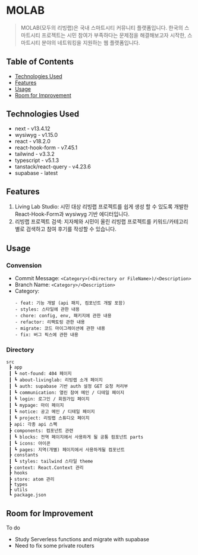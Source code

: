 # MOLAB
> MOLAB(모두의 리빙랩)은 국내 스마트시티 커뮤니티 플랫폼입니다.
> 한국의 스마트시티 프로젝트는 시민 참여가 부족하다는 문제점을 해결해보고자 시작한, 스마트시티 분야의 네트워킹을 지원하는 웹 플랫폼입니다.


## Table of Contents
* [Technologies Used](#technologies-used)
* [Features](#features)
* [Usage](#usage)
* [Room for Improvement](#room-for-improvement)


## Technologies Used
- next - v13.4.12
- wysiwyg - v1.15.0
- react - v18.2.0
- react-hook-form - v7.45.1
- tailwind - v3.3.2
- typescript - v5.1.3
- tanstack/react-query - v4.23.6
- supabase - latest


## Features
1) Living Lab Studio: 시민 대상 리빙랩 프로젝트를 쉽게 생성 할 수 있도록 개발한 React-Hook-Form과 wysiwyg 기반 에디터입니다.
2) 리빙랩 프로젝트 검색: 지자체와 시민이 올린 리빙랩 프로젝트를 키워드/카테고리 별로 검색하고 참여 후기를 작성할 수 있습니다.


## Usage
### Convension
- Commit Message: `<Category>(<Directory or FileName>)/<Description>`
- Branch Name: `<Category>/<Description>`
- Category:
  ```
  - feat: 기능 개발 (api 패치, 컴포넌트 개발 포함)
  - styles: 스타일에 관한 내용
  - chore: config, env, 패키지에 관한 내용
  - refactor: 리팩토링 관한 내용
  - migrate: 코드 마이그레이션에 관한 내용
  - fix: 버그 픽스에 관한 내용
  ```

### Directory
```
src
 ┣ app
 ┃ ┗ not-found: 404 페이지
 ┃ ┗ about-livinglab: 리빙랩 소개 페이지
 ┃ ┗ auth: supabase 기반 auth 설정 GET 요청 처리부
 ┃ ┗ communication: 열린 참여 메인 / 디테일 페이지
 ┃ ┗ login: 로그인 / 회원가입 페이지
 ┃ ┗ mypage: 마이 페이지
 ┃ ┗ notice: 공고 메인 / 디테일 페이지
 ┃ ┗ project: 리빙랩 스튜디오 페이지
 ┣ api: 각종 api 스펙
 ┣ components: 컴포넌트 관련
 ┃ ┗ blocks: 전역 페이지에서 사용하게 될 공통 컴포넌트 parts
 ┃ ┗ icons: 아이콘
 ┃ ┗ pages: 지역(개별) 페이지에서 사용하게될 컴포넌트
 ┣ constants
 ┃ ┗ styles: tailwind 스타일 theme
 ┣ context: React.Context 관리
 ┣ hooks
 ┣ store: atom 관리
 ┣ types
 ┣ utils
 ┗ package.json
```

## Room for Improvement
To do
- Study Serverless functions and migrate with supabase
- Need to fix some private routers 
